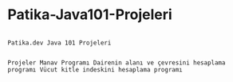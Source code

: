 # Patika-Java101-Projeleri
<code>
Patika.dev Java 101 Projeleri 

Projeler
Manav Programı
Dairenin alanı ve çevresini hesaplama programı
Vücut kitle indeskini hesaplama programı


</code>
